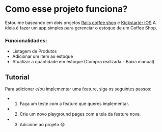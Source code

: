 #  Como esse projeto funciona?
Estou me baseando em dois projetos [Rails coffee shop](https://github.com/marinalimeira/rails-coffee-shop) e [Kickstarter iOS](https://github.com/kickstarter/ios-oss)
A ideia é fazer um app simples para gerenciar o estoque de um Coffee Shop.

### Funcionalidades:
- Listagem de Produtos
- Adicionar um item ao estoque
- Atualizar a quantidade em estoque (Compra realizada - Baixa manual)


## Tutorial
Para adicionar e/ou implementar uma feature, siga os seguintes passos:
- 1. Faça um teste com a feature que queres implementar.
- 2. Crie um novo playground pages com a tela da feature nova.
- 3. Adicione ao projeto :smile:
